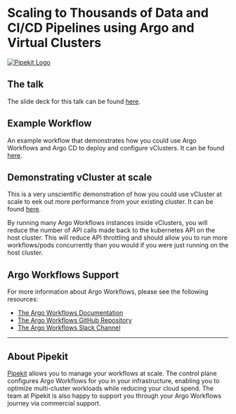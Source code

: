 # Scaling to Thousands of Data and CI/CD Pipelines using Argo and Virtual Clusters

[![Pipekit Logo](https://raw.githubusercontent.com/pipekit/talk-demos/main/assets/images/pipekit-logo.png)](https://pipekit.io)

## The talk
<!-- The talk [can be found here](https://www.youtube.com/watch?v=QZI-LXJGWYI). -->

The slide deck for this talk can be found [here](assets/slide-deck.pdf).

## Example Workflow
An example workflow that demonstrates how you could use Argo Workflows and Argo CD to deploy and configure vClusters. It can be found [here](create-and-setup-vcluster-workflow/create.yaml).

## Demonstrating vCluster at scale
This is a very unscientific demonstration of how you could use vCluster at scale to eek out more performance from your existing cluster. It can be found [here](demonstrating-argo-workflows-and-vcluster-at-scale/README.md).

By running many Argo Workflows instances inside vClusters, you will reduce the number of API calls made back to the kubernetes API on the host cluster. This will reduce API throttling and should allow you to run more workflows/pods concurrently than you would if you were just running on the host cluster.

## Argo Workflows Support

For more information about Argo Workflows, please see the following resources:


* [The Argo Workflows Documentation](https://argoproj.github.io/argo-workflows/)
* [The Argo Workflows GitHub Repository](https://github.com/argoproj/argo-workflows/)
* [The Argo Workflows Slack Channel](https://cloud-native.slack.com/archives/C01QW9QSSSK)

---

## About Pipekit
[Pipekit](pipekit.io) allows you to manage your workflows at scale. The control plane configures Argo Workflows for you in your infrastructure, enabling you to optimize multi-cluster workloads while reducing your cloud spend.  The team at Pipekit is also happy to support you through your Argo Workflows journey via commercial support.
